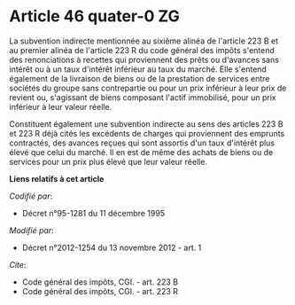 # Article 46 quater-0 ZG

La subvention indirecte mentionnée au sixième alinéa de l'article 223 B et au premier alinéa de l'article 223 R du code
général des impôts s'entend des renonciations à recettes qui proviennent des prêts ou d'avances sans intérêt ou à un taux
d'intérêt inférieur au taux du marché. Elle s'entend également de la livraison de biens ou de la prestation de services entre
sociétés du groupe sans contrepartie ou pour un prix inférieur à leur prix de revient ou, s'agissant de biens composant
l'actif immobilisé, pour un prix inférieur à leur valeur réelle. 

Constituent également une subvention indirecte au sens des articles 223 B et 223 R déjà cités les excédents de charges qui
proviennent des emprunts contractés, des avances reçues qui sont assortis d'un taux d'intérêt plus élevé que celui du marché.
Il en est de même des achats de biens ou de services pour un prix plus élevé que leur valeur réelle.

**Liens relatifs à cet article**

_Codifié par_:

  - Décret n°95-1281 du 11 décembre 1995

_Modifié par_:

  - Décret n°2012-1254 du 13 novembre 2012 - art. 1

_Cite_:

  - Code général des impôts, CGI. - art. 223 B
  - Code général des impôts, CGI. - art. 223 R
